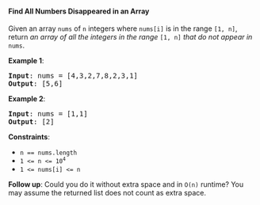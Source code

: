 #### Find All Numbers Disappeared in an Array

Given an array `nums` of `n` integers where `nums[i]` is in the range `[1, n]`, return _an array of all the integers in the range_  `[1, n]`  _that do not appear in_  `nums`.

**Example 1**:
<pre><b>Input</b>: nums = [4,3,2,7,8,2,3,1]
<b>Output</b>: [5,6]
</pre>

**Example 2**:
<pre><b>Input</b>: nums = [1,1]
<b>Output</b>: [2]
</pre>

**Constraints**:
* `n == nums.length`
* <code>1 <= n <= 10<sup>4</sup></code>
* `1 <= nums[i] <= n`

**Follow up**: Could you do it without extra space and in `O(n)` runtime? You may assume the returned list does not count as extra space.
